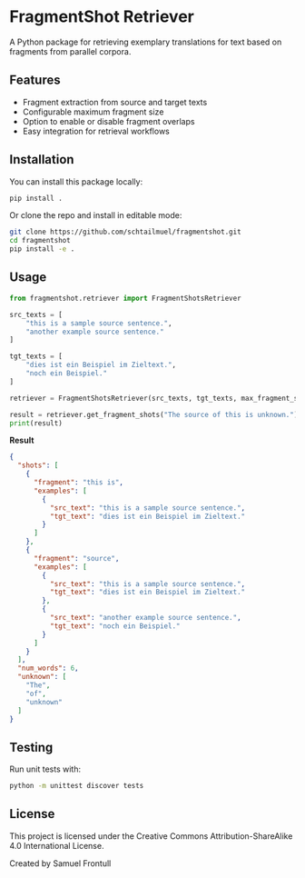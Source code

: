 # FragmentShot Retriever

A Python package for retrieving exemplary translations for text based on fragments from parallel corpora.  

## Features

- Fragment extraction from source and target texts
- Configurable maximum fragment size
- Option to enable or disable fragment overlaps
- Easy integration for retrieval workflows

## Installation

You can install this package locally:

```bash
pip install .
```

Or clone the repo and install in editable mode:

```bash
git clone https://github.com/schtailmuel/fragmentshot.git
cd fragmentshot
pip install -e .
```

## Usage 

```python 
from fragmentshot.retriever import FragmentShotsRetriever

src_texts = [
    "this is a sample source sentence.",
    "another example source sentence."
]

tgt_texts = [
    "dies ist ein Beispiel im Zieltext.",
    "noch ein Beispiel."
]

retriever = FragmentShotsRetriever(src_texts, tgt_texts, max_fragment_size=5, overlaps=False)

result = retriever.get_fragment_shots("The source of this is unknown.")
print(result)
```

**Result**

```json
{
  "shots": [
    {
      "fragment": "this is",
      "examples": [
        {
          "src_text": "this is a sample source sentence.",
          "tgt_text": "dies ist ein Beispiel im Zieltext."
        }
      ]
    },
    {
      "fragment": "source",
      "examples": [
        {
          "src_text": "this is a sample source sentence.",
          "tgt_text": "dies ist ein Beispiel im Zieltext."
        },
        {
          "src_text": "another example source sentence.",
          "tgt_text": "noch ein Beispiel."
        }
      ]
    }
  ],
  "num_words": 6,
  "unknown": [
    "The",
    "of",
    "unknown"
  ]
}
```

## Testing 

Run unit tests with:

```bash
python -m unittest discover tests
```

## License 

This project is licensed under the Creative Commons Attribution-ShareAlike 4.0 International License.

Created by Samuel Frontull
